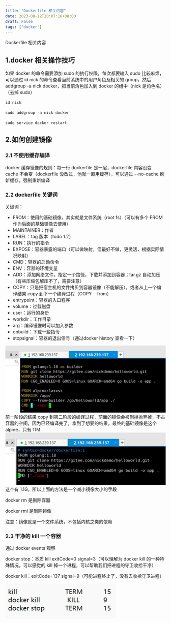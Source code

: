 ```yaml
---
title: "Dockerfile 相关内容"
date: 2023-08-12T20:07:16+08:00
draft: False
tags: ["docker"]
---
```


Dockerfile 相关内容

## 1.docker 相关操作技巧

如果 docker 的命令需要添加 sudo 的执行权限，每次都要输入 sudo 比较麻烦，可以通过 id nick 的命令查看当前系统中的用户角色及相关的 group，然后 addgroup -a nick docker，把当前角色加入到 docker 的组中（nick 是角色名）（去掉 sudo）

```shell
id nick

sudo addgroup -a nick docker

sudo service docker restart
```


## 2.如何创建镜像

### 2.1 不使用缓存编译

docker 缓存镜像的规则：每一行 dockerfile 是一层，dockerfile 内容没变 cache 不会变（dockerfile 没改过，他就一直用缓存），可以通过 --no-cache 刷新缓存，强制重新编译


### 2.2 dockerfile 关键词

关键词：
* FROM：使用的基础镜像，其实就是文件系统（root fs）（可以有多个 FROM 作为后面的基础镜像去使用）
* MAINTAINER：作者
* LABEL：tag 版本（todo 1.2）
* RUN：执行的指令
* EXPOSE：容器暴露的端口（可以做映射，但最好不做，更灵活，根据实际情况映射）
* CMD：容器的启动命令
* ENV：容器的环境变量
* ADD：添加网络文件，指定一个路径，下载并添加到容器；tar.gz 自动加压（有些压缩包解压不了，需要注意）
* COPY：只是把宿主机的文件拷贝到容器镜像（不能解压），或者从上一个编译结果 copy 到下一个编译过程（COPY --from）
* entrypoint：容器的入口程序
* volume：过载磁盘
* user：运行的身份
* workdir：工作目录
* arg：编译镜像时可以加入参数
* onbuild：下载一些指令
* stopsignal：容器的退出信号（通过docker history 查看一下）

![](img/image-20230812222043330.png)
前一阶段的结果 copy 到第二阶段的编译过程，前面的镜像会被删掉抛弃掉，不占容器的空间，因为已经编译完了，拿到了想要的结果，最终的基础镜像是这个 alpine，只有 11M
![](img/image-20230812222930053.png)
这个有 1.1G，所以上面的方法是一个减小镜像大小的手段

docker rm 是删除容器

docker rmi 是删除镜像

注意：镜像就是一个文件系统，不包括内核之类的依赖

### 2.3 干净的 kill 一个容器

通过 docker events 观察

docker stop：本质 kill exitCode=0 signal=3（可以理解为 docker kill 的一种特殊情况，可以感觉的 kill 掉一个进程，可以帮助我们把进程的守卫收拾干净）

docker kill：exitCode=137 signal=9（可能进程终止了，没有去收拾守卫进程）

![](img/image-20230812230723299.png)

